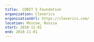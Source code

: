 ```yaml
---
title: 	COBIT 5 Foundation
organization: Cleverics
organizationUrl: https://cleverics.com/
location: Moscow, Russia
start: 2018-11-01
end: 2018-11-01
---
```

